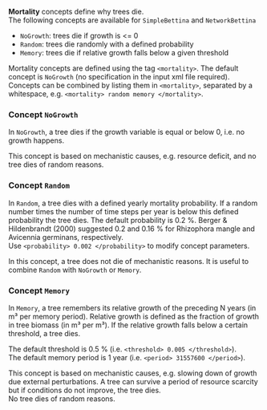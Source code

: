 

**Mortality** concepts define why trees die.  
The following concepts are available for `SimpleBettina` and `NetworkBettina`

- `NoGrowth`: trees die if growth is <= 0
- `Random`: trees die randomly with a defined probability
- `Memory`: trees die if relative growth falls below a given threshold

Mortality concepts are defined using the tag `<mortality>`. 
The default concept is `NoGrowth` (no specification in the input xml file required).
Concepts can be combined by listing them in `<mortality>`, separated by a whitespace, e.g. `<mortality> random memory </mortality>`.
  

### Concept `NoGrowth`

In `NoGrowth`, a tree dies if the growth variable is equal or below 0, i.e. no growth happens. 

This concept is based on mechanistic causes, e.g. resource deficit, and no tree dies of random reasons.


### Concept `Random`

In `Random`, a tree dies with a defined yearly mortality probability.
If a random number times the number of time steps per year is below this defined probability the tree dies.
The default probability is 0.2 %. Berger & Hildenbrandt (2000) suggested 0.2 and 0.16 % for Rhizophora mangle and Avicennia germinans, respectively.  
Use `<probability> 0.002 </probability>` to modify concept parameters.

In this concept, a tree does not die of mechanistic reasons. It is useful to combine `Random` with `NoGrowth` or `Memory`.  


### Concept `Memory`

In `Memory`, a tree remembers its relative growth of the preceding N years (in m³ per memory period). 
Relative growth is defined as the fraction of growth in tree biomass (in m³ per m³).
If the relative growth falls below a certain threshold, a tree dies.  

The default threshold is 0.5 % (i.e. `<threshold> 0.005 </threshold>`).  
The default memory period is 1 year (i.e. `<period> 31557600 </period>`).

This concept is based on mechanistic causes, e.g. slowing down of growth due external perturbations. 
A tree can survive a period of resource scarcity but if conditions do not improve, the tree dies.  
No tree dies of random reasons.
